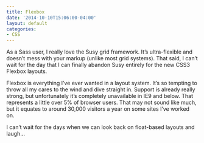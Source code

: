 ```yaml
---
title: Flexbox
date: '2014-10-10T15:06:00-04:00'
layout: default
categories:
- CSS
---
```

As a Sass user, I really love the Susy grid framework. It’s ultra-flexible and doesn’t mess with your markup (unlike most grid systems). That said, I can’t wait for the day that I can finally abandon Susy entirely for the new CSS3 Flexbox layouts.



Flexbox is everything I’ve ever wanted in a layout system. It’s so tempting to throw all my cares to the wind and dive straight in. Support is already really strong, but unfortunately it’s completely unavailable in IE9 and below. That represents a little over 5% of browser users. That may not sound like much, but it equates to around 30,000 visitors a year on some sites I’ve worked on.



I can’t wait for the days when we can look back on float-based layouts and laugh…
